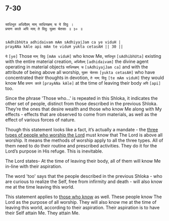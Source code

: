 ## 7-30


```shloka-sa

साधिभूत अधिदैवम् माम् साधियज्ञम् च ये विदुः ।
प्रयाण काले अपि माम् ते विदुः युक्त चेतसाः ॥ ३० ॥

```
```shloka-sa-hk

sAdhibhUta adhidaivam mAm sAdhiyajJam ca ye viduH |
prayANa kAle api mAm te viduH yukta cetasAH || 30 ||

```
`ये` `[ye]` Those `माम् विदुः` `[mAm viduH]` who know Me, `साधिभूत` `[sAdhibhUta]` existing with the entire material creation, `अधिदैवम्` `[adhidaivam]` the divine agent operating in material objects `साधियज्ञम् च` `[sAdhiyajJam ca]` and with the attribute of being above all worship, `युक्त चेतसाः` `[yukta cetasAH]` who have concentrated their thoughts in devotion, `ते माम् विदुः` `[te mAm viduH]` they would know Me `प्रयाण काले` `[prayANa kAle]` at the time of leaving their body `अपि` `[api]` too.

Since the phrase 'Those who...' is repeated in this Shloka, it indicates the other set of people, distinct from those described in the previous Shloka. They’re the ones that desire wealth and those who know Me along with My effects - effects that are observed to come from materials, as well as the effect of various forces of nature. 

Though this statement looks like a fact, it’s actually a mandate - the 
[three types of people who worship the Lord](7-28.md#three_types_of_worshippers)
 must know that The Lord is above all worship. It means the methods of worship apply to all the three types. All of them need to do their routine and prescribed activities. They do it for the Lord’s purpose in His refuge. This is inevitable. 

The Lord states- At the time of leaving their body, all of them will know Me in-line with their aspiration. 

The word 'too' says that the people described in the previous Shloka - who are curious to realize the Self, free from infirmity and death - will also know me at the time leaving this world. 

This statement applies to 
[those who know](7-16.md#jnAnI)
 as well. These people know The Lord as the purpose of all worship. They will also know me at the time of leaving this world, according to their aspiration. Their aspiration is to have their Self attain Me. They attain Me.



